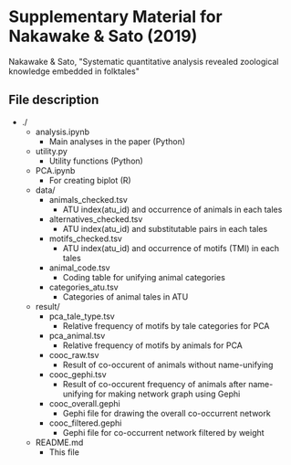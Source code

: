 
# Supplementary Material for Nakawake & Sato (2019)

Nakawake & Sato, "Systematic quantitative analysis revealed zoological knowledge embedded in folktales"


## File description

+ ./
    + analysis.ipynb
        + Main analyses in the paper (Python)
    + utility.py
        + Utility functions (Python)
    + PCA.ipynb
        + For creating biplot (R)
    + data/
        + animals_checked.tsv
            + ATU index(atu_id) and occurrence of animals in each tales
        + alternatives_checked.tsv
            + ATU index(atu_id) and substitutable pairs in each tales
        + motifs_checked.tsv
            + ATU index(atu_id) and occurrence of motifs (TMI) in each tales
        + animal_code.tsv
            + Coding table for unifying animal categories
        + categories_atu.tsv
            + Categories of animal tales in ATU
    + result/
        + pca_tale_type.tsv
            + Relative frequency of motifs by tale categories for PCA
        + pca_animal.tsv
            + Relative frequency of motifs by animals for PCA
        + cooc_raw.tsv
            + Result of co-occurent of animals without name-unifying
        + cooc_gephi.tsv
            + Result of co-occurent frequency of animals after name-unifying for making network graph using Gephi
        + cooc_overall.gephi
            + Gephi file for drawing the overall co-occurrent network
        + cooc_filtered.gephi
            + Gephi file for co-occurrent network filtered by weight
    + README.md 
        + This file

